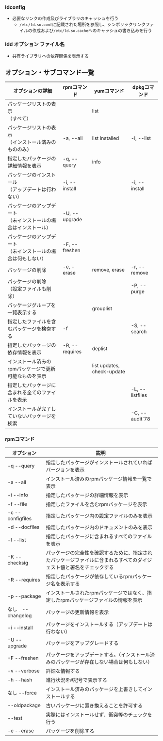 
### ldconfig
- 必要なリンクの作成及びライブラリのキャッシュを行う
  - `/etc/ld.so.conf`に記載された場所を参照し、シンボリックリンクファイルの作成および`/etc/ld.so.cache`へのキャッシュの書き込みを行う 

### ldd オプション ファイル名
- 共有ライブラリへの依存関係を表示する

## オプション・サブコマンド一覧

|オプションの詳細|rpmコマンド|yumコマンド|dpkgコマンド|
|-|-|-|-|
|パッケージリストの表示<br>（すべて）||list|
|パッケージリストの表示<br>（インストール済みのもののみ）|-a, --all|list installed|-l, --list
|指定したパッケージの詳細情報を表示|-q, --query|info|
|パッケージのインストール<br>（アップデートは行わない）|-i, --install||-i, --install|
|パッケージのアップデート<br>（未インストールの場合はインストール）|-U, --upgrade| 
|パッケージのアップデート<br>（未インストールの場合は何もしない） |-F, --freshen|
|パッケージの削除|-e, -erase|remove, erase|-r, --remove|
|パッケージの削除<br>（設定ファイルも削除）|||-P, --purge|
|パッケージグループを一覧表示する||grouplist||
|指定したファイルを含むパッケージを検索する|-f||-S, --search|
|指定したパッケージの依存情報を表示|-R, --requires|deplist|
|インストール済みのrpmパッケージで更新可能なものを表示||list updates, check-update|
|指定したパッケージに含まれる全てのファイルを表示|||-L, --listfiles|
|インストールが完了していないパッケージを検索|||-C, --audit`78|


### rpmコマンド

|オプション|説明|
|-|-|
|-q --query|指定したパッケージがインストールされていればバージョンを表示|
|-a --all|インストール済みのrpmパッケージ情報を一覧で表示|
|-i --info|指定したパッケージの詳細情報を表示|
|-f --file|指定したファイルを含むrpmパッケージを表示|
|-c --configfiles|指定したパッケージ内の設定ファイルのみを表示|
|-d --docfiles|指定したパッケージ内のドキュメントのみを表示|
|-l --list|指定したパッケージに含まれるすべてのファイルを表示|
|-K --checksig|パッケージの完全性を確認するために、指定されたパッケージファイルに含まれるすべてのダイジェスト値と署名をチェックする|
|-R --requires|指定したパッケージが依存しているrpmパッケージ名を表示する|
|-p --package|インストールされたrpmパッケージではなく、指定したrpmパッケージファイルの情報を表示|
|なし　--changelog|パッケージの更新情報を表示|
|-i --install|パッケージをインストールする（アップデートは行わない）|
|-U --upgrade|パッケージをアップグレードする|
|-F --freshen|パッケージをアップデートする。（インストール済みのパッケージが存在しない場合は何もしない）|
|-v --verbose|詳細な情報する|
|-h --hash|進行状況を#記号で表示する|
|なし --force|インストール済みのパッケージを上書きしてインストールする|
|--oldpackage|古いパッケージに置き換えることを許可する|
|--test|実際にはインストールせず、衝突等のチェックを行う|
|-e --erase|パッケージを削除する

